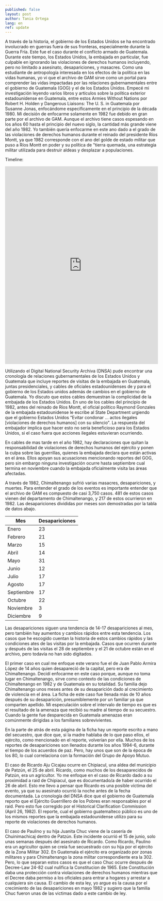 ```yaml
---
published: false
layout: post
author: Tania Ortega
lang: en
ref: update
---
```

A través de la historia, el gobierno de los Estados Unidos se ha encontrado involucrado en guerras fuera de sus fronteras, especialmente durante la Guerra Fría. Este fue el caso durante el conflicto armado de Guatemala.  Durante este tiempo, los Estados Unidos, la embajada en particular, fue culpable en ignorando las violaciones de derechos humanos incluyendo, pero no limitado a asesinato, desapariciones, y masacres. Como una estudiante de antropología interesada en los efectos de la política en las vidas humanas, yo vi que el archivo de GAM sirve como un portal para comprender las vidas impactadas por las relaciones gubernamentales entre el gobierno de Guatemala (GOG) y el de los
Estados Unidos. Empecé mi investigación leyendo varios libros y artículos sobre la política exterior estadounidense en Guatemala, entre estos Armies Without Nations por Robert H. Holden y Dangerous Liaisons: The U. S. in Guatemala por Susanne Jonas, enfocándome específicamente en el principio de la década 1980. Mi decisión de enfocarme solamente en 1982 fue debido en gran parte por el archivo de GAM. Aunque el archivo tiene casos espesando en los años 60 hasta el principio del nuevo siglo, la cantidad más grande viene del año 1982. Yo también quería enfocarme en este ano dado a el grado de las violaciones de derechos humanos durante el reinado del presidente Ríos Montt, ya que 1982 corresponde con el ano del golde de estado militar que puso a Ríos Montt en poder y su política de "tierra quemada, una estrategia militar utilizada para destruir aldeas y desplazar a populaciones.
 
Timeline:
<iframe src='https://cdn.knightlab.com/libs/timeline3/latest/embed/index.html?source=1_c9647v2TCr2Zh8kKDqpPmKca6lCUJa2fbJmYmrB6TM&font=Default&lang=en&initial_zoom=2&height=650' width='100%' height='650' webkitallowfullscreen mozallowfullscreen allowfullscreen frameborder='0'></iframe>
 
Utilizando el Digital National Security Archiva (DNSA) pude encontrar una cronología de relaciones gubernamentales de los Estados Unidos y Guatemala que incluye reportes de visitas de la embajada en Guatemala, juntas presidenciales, y cables de oficiales estadounidenses de y para el gobierno de los Estados unidos además de cambios en el gobierno de Guatemala. Yo discuto que estos cables demuestran la complicidad de la embajada de los Estados Unidos. En uno de los cables del principio de 1982, antes del reinado de Ríos Montt, el oficial político Raymond Gonzales de la embajada estadounidense le escribe al State Department urgiendo que el gobierno Estados Unidos “Evitar condonar ... actos ilegales [violaciones de derechos humanos] con su silencio". La respuesta del embajador implica que hacer esto no sería beneficioso para los Estados Unidos, si el caso fuera que acciones ilegales estuvieran ocurriendo.
 

 
En cables de mas tarde en el año 1982, hay declaraciones que quitan la responsabilidad de violaciones de derechos humanos del ejército y ponen la culpa sobre las guerrillas, quienes la embajada declara que están activas en el área. Ellos apoyan sus acusaciones mencionando reportes del GOG, pero sin embargo ninguna investigación ocurre hasta septiembre cual
termina en noviembre cuando la embajada oficialmente visita las áreas afectadas.
 
A través de 1982, Chimaltenango sufrió varias masacres, desapariciones, y muertes. Para entender el grado de los eventos es importante entender que el archivo de GAM es compuesto de casi 3,750 casos. 481 de estos casos vienen del departamento de Chimaltenango, y 217 de estos ocurrieron en 1982. Las desapariciones divididas por meses son demostradas por la tabla de datos abajo.
 
| Mes     | Desapariciones |
|-----------|----------------|
| Enero   | 23     |
| Febrero  | 21     |
| Marzo     | 15     |
| Abril     | 14     |
| Mayo       | 31     |
| Junio     | 12     |
| Julio      | 17     |
| Agosto    | 17     |
| Septiembre | 17             |
| Octubre   | 22     |
| Noviembre  | 3     |
| Diciembre  | 9     |

Las desapariciones siguen una tendencia de 14-17 desapariciones al mes, pero también hay aumentos y cambios rápidos entre esta tendencia.  Los casos que he escogido cuentan la historia de estos cambios rápidos y las condiciones ates de las visitas por la embajada. Casos que ocurren durante y después de las visitas el 28 de septiembre y el 21 de octubre están en el archivo, pero todavía no han sido digitados.
 
El primer caso en cual me enfoque este verano fue el de Juan Pablo Armira López de 14 años quien desapareció de la capital, pero era de Chimaltenango. Decidí enfocarme en este caso porque, aunque no toma lugar en Chimaltenango, sirve como contexto de las condiciones de Chimaltenango en 1982 y de Guatemala en su totalidad. Su familia dejo Chimaltenango unos meses antes de su desaparición dado al crecimiento de violencia en el área. La ficha de este caso fue llenada más de 10 años después de su desaparición, presumiblemente por un familiar ya que comparten apellido. Mi especulación sobre el intervalo de tiempo es que es el resultado de la amenaza que recibió su madre al tiempo de su secuestro. Cuando la gente fue desparecida en Guatemala amenazas eran comúnmente dirigidas a los familiares sobrevivientes.


En la parte de atrás de esta página de la ficha hay un reporte escrito a mano del secuestro, que dice que, si la madre hablaba de lo que paso ellos, el ejército, como mencionado en el reporte, volverían por ella. Muchos de los reportes de desapariciones son llenados durante los años 1994-6, durante el tiempo de los acuerdos de paz. Pero, hay unos que son de la época de los 80, lo cual correlaciona con la formación del Grupo de Apoyo Mutuo.

El caso de Ricardo Aju Cicajau ocurre en Chipiacul, una aldea del municipio de Patzún, el 25 de abril. Ricardo, como muchos de los desaparecidos de Patzún, era un agricultor. Yo me enfoque en el caso de Ricardo dado a su proximidad a raid  de Chipiacul, que es documentado/a de haber ocurrido el 26 de abril. Esto me llevo a pensar que Ricardo es una posible víctima del evento, ya que su asesinato ocurrió la noche antes de la fecha documentada. La cronología del DNSA dice que el gobierno de Guatemala reporto que el Ejército Guerrillero de los Pobres eran responsables por el raid. Pero esto fue corregido por el Historical Clarification Commission (April 26, 1982). El reporte, cual el gobierno guatemalteco público es uno de los mismos reportes que la embajada estadounidense utilizo para su reporte de violaciones de derechos humanos.

El caso de Paulino y su hija Juanita Chuc viene de la casería de Chuinimachicaj dentro de Patzún. Este incidente ocurrió el 15 de junio, solo unas semanas después del asesinato de Ricardo. Como Ricardo, Paulino era un agricultor quien se creía fue secuestrado con su hija por el ejército de la Zona Militar 302. En Guatemala el ejército era organizado por zonas militares y para Chimaltenango la zona militar correspondiente era la 302. Pero, lo que separan estos casos es que el caso Chuc ocurre después de Decree-Law 24-82 cual nulifica la Constitucion de 1965. Este Constitución daba una protección contra violaciones de derechos humanos mientras que el Decree daba permiso a los oficiales para entrar a hogares y arrestar a cualquiera sin causa. El cambio de esta ley, yo argue es la causa por el crecimiento de las desapariciones en mayo 1982 y sugiero que la familia Chuc fueron unas de las victimas dado a este cambio de ley.

